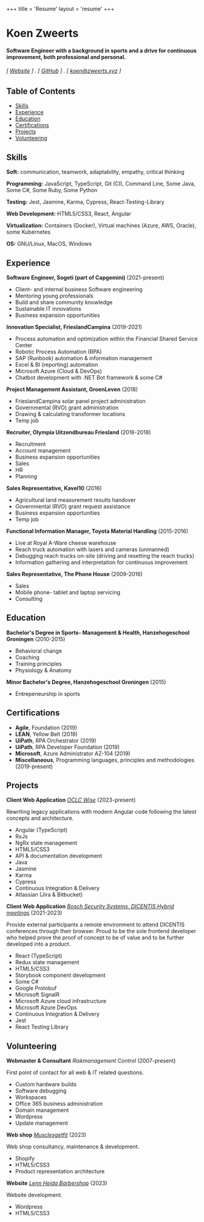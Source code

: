 +++
title = 'Resume'
layout = 'resume'
+++

Koen Zweerts
======

#### Software Engineer with a background in sports and a drive for continuous improvement, both professional and personal.
###### [ [Website](http://zweerts.xyz) ] . [ [GitHub](https://github.com/zweertsk) ] . [ [koen@zweerts.xyz](mailto:koen@zweerts.xyz) ]

Table of Contents
------
- [Skills](#skills)
- [Experience](#experience)
- [Education](#education)
- [Certifications](#certifications)
- [Projects](#projects)
- [Volunteering](#volunteering)

Skills
------
**Soft:** communication, teamwork, adaptability, empathy, critical thinking

**Programming:** JavaScript, TypeScript, Git (CI), Command Line, Some Java, Some C#, Some Ruby, Some Python

**Testing:** Jest, Jasmine, Karma, Cypress, React-Testing-Library

**Web Development:** HTML5/CSS3, React, Angular

**Virtualization:** Containers (Docker), Virtual machines (Azure, AWS, Oracle), some Kubernetes

**OS:** GNU/Linux, MacOS, Windows

Experience
---------
**Software Engineer, Sogeti (part of Capgemini)** (2021-present)

- Client- and internal business Software engineering 
- Mentoring young professionals
- Build and share community knowledge
- Sustainable IT innovations
- Business expansion opportunities

**Innovation Specialist, FrieslandCampina** (2019-2021)

- Process automation and optimization within the Financial Shared Service Center
- Robotic Process Automation (RPA)
- SAP (Runbook) automation & information management
- Excel & BI (reporting) automation
- Microsoft Azure (Cloud & DevOps)
- Chatbot development with .NET Bot framework & some C#

**Project Management Assistant, GroenLeven** (2018)

- FrieslandCampina solar panel project administration
- Governmental (RVO) grant administration
- Drawing & calculating transformer locations
- Temp job

**Recruiter, Olympia Uitzendbureau Friesland** (2016-2018)

- Recruitment
- Account management
- Business expansion opportunities
- Sales
- HR
- Planning

**Sales Representative, Kavel10** (2016)

- Agricultural land measurement results handover
- Governmental (RVO) grant request assistance
- Business expansion opportunities
- Temp job

**Functional Information Manager, Toyota Material Handling** (2015-2016)

- Live at Royal A-Ware cheese warehouse
- Reach truck automation with lasers and cameras (unmanned)
- Debugging reach trucks on-site (driving and resetting the reach trucks)
- Information gathering and interpretation for continuous improvement

**Sales Representative, The Phone House** (2009-2016)

- Sales
- Mobile phone- tablet and laptop servicing
- Consulting

Education
---------
**Bachelor's Degree in Sports- Management & Health, Hanzehogeschool Groningen** (2010-2015)

- Behavioral change
- Coaching
- Training principles
- Physiology & Anatomy

**Minor Bachelor's Degree, Hanzehogeschool Groningen** (2015)

- Entrepeneurship in sports

Certifications
------

- **Agile**, Foundation (2019)
- **LEAN**, Yellow Belt (2019)
- **UiPath**, RPA Orchestrator (2019)
- **UiPath**, RPA Developer Foundation (2019)
- **Microsoft**, Azure Administrator AZ-104 (2019)
- **Miscellaneous**, Programming languages, principles and methodologies (2019-present)


Projects
--------
**Client Web Application** [*OCLC Wise*](https://www.oclc.org/en/wise.html) (2023-present)

Rewriting legacy applications with modern Angular code following the latest concepts and architecture.

- Angular (TypeScript)
- RxJs
- NgRx state management
- HTML5/CSS3
- API & documentation development
- Java
- Jasmine
- Karma
- Cypress
- Continuous Integration & Delivery
- Atlassian (Jira & Bitbucket)

**Client Web Application** [*Bosch Security Systems, DICENTIS Hybrid meetings*](https://www.boschsecurity.com/xc/en/solutions/conference-solutions/hybrid-meetings) (2021-2023)

Provide external participants a remote environment to attend DICENTIS conferences through their browser. Proud to be the sole frontend developer who helped prove the proof of concept to be of value and to be further developed into a product.

- React (TypeScript)
- Redux state management
- HTML5/CSS3
- Storybook component development
- Some C#
- Google Protobuf
- Microsoft SignalR
- Microsoft Azure cloud infrastructure
- Microsoft Azure DevOps
- Continuous Integration & Delivery
- Jest
- React Testing Library

Volunteering
--------

**Webmaster & Consultant** *Riskmanagement Control* (2007-present)

First point of contact for all web & IT related questions.

- Custom hardware builds
- Software debugging
- Workspaces
- Office 365 business administration
- Domain management
- Wordpress
- Update management

**Web shop** [*Musclesgetfit*](https://www.musclesgetfit.nl) (2023)

Web shop consultancy, maintenance & development.

- Shopify
- HTML5/CSS3
- Product representation architecture

**Website** [*Lenn Heida Barbershop*](https://www.lennheidabarbershop.nl) (2023)

Website development.

- Wordpress
- HTML5/CSS3
